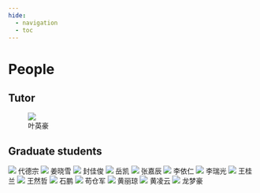 ```yaml
---
hide:
  - navigation 
  - toc        
---
```

# People
## Tutor
<figure>
  <img src="../img/叶英豪.jpg" />
  <figcaption>叶英豪</figcaption>
</figure>

## Graduate students
<span class="std_out">
    <span class="std_box">
        <img src="../img/代德宗.jpg" />
        <text>代德宗</text>
    </span>
    <span class="std_box">
        <img src="../img/姜晓雪.jpg" />
        <text>姜晓雪</text>
    </span>
    <span class="std_box">
        <img src="../img/封佳俊.jpg" />
        <text>封佳俊</text>
    </span>
    <span class="std_box">
        <img src="../img/岳凯.jpg" />
        <text>岳凯</text>
    </span>
    <span class="std_box">
        <img src="../img/张嘉辰.jpg" />
        <text>张嘉辰</text>
    </span>
    <span class="std_box">
        <img src="../img/李依仁.jpg" />
        <text>李依仁</text>
    </span>
    <span class="std_box">
        <img src="../img/李瑞光.jpg" />
        <text>李瑞光</text>
    </span>
    <span class="std_box">
        <img src="../img/王桂兰.jpg" />
        <text>王桂兰</text>
    </span>
    <span class="std_box">
        <img src="../img/王然哲.jpg" />
        <text>王然哲</text>
    </span>
    <span class="std_box">
        <img src="../img/石鹏.jpg" />
        <text>石鹏</text>
    </span>
    <span class="std_box">
        <img src="../img/苟仓军.jpg" />
        <text>苟仓军</text>
    </span>
    <span class="std_box">
        <img src="../img/黄丽琼.jpg" />
        <text>黄丽琼</text>
    </span>
    <span class="std_box">
        <img src="../img/黄凌云.jpg" />
        <text>黄凌云</text>
    </span>
    <span class="std_box">
        <img src="../img/龙梦豪.jpg" />
        <text>龙梦豪</text>
    </span>
</span>
